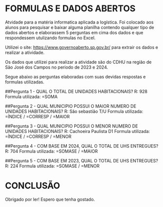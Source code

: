 # FORMULAS E DADOS ABERTOS
Atvidade para a matéria informatica aplicada a logística.
Foi colocado aos alunos para pesquisar e baixar alguma planilha contendo qualquer tipo de dados abertos e elaborassem 5 perguntas em cima dos dados e que respondessem utulizando formulas no Excel.

Utilizei o site: https://www.governoaberto.sp.gov.br/ para extrair os dados e realizar a atividade.

Os dados que utilizei para realizar a atividade são do CDHU na região de São José dos Campos no periodo de 2023 e 2024.

Segue abaixo as perguntas elaboradas com suas devidas respostas e formulas utilizadas.

##Pergunta 1 - QUAL O TOTAL DE UNIDADES HABITACIONAIS?
R: 928
Formula utilizada: =SOMA

##Pergunta 2 - QUAL MUNICIPIO POSSUI O MAIOR NUMERO DE UNIDADES HABITACIONAIS?
R: São sebastião T/U
Formula utilizada: =ÍNDICE / =CORRESP / =MAIOR

##Pergunta 3 - QUAL MUNICIPIO POSSUI O MENOR NUMERO DE UNIDADES HABITACIONAIS?
R: Cachoeira Paulista D1
Formula utilizada: =ÍNDICE / =CORRESP / =MENOR

##Pergunta 4 - COM BASE EM 2024, QUAL O TOTAL DE UHS ENTREGUES?
R: 704
Formula utilizada: =SOMASE / =MAIOR

##Pergunta 5 - COM BASE EM 2023, QUAL O TOTAL DE UHS ENTREGUES?
R: 224
Formula utilizada: =SOMASE / =MENOR


# CONCLUSÃO
Obrigado por ler! Espero que tenha gostado.

